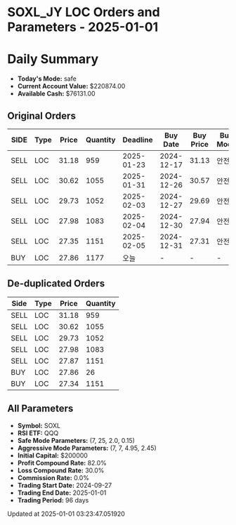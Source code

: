 # SOXL_JY LOC Orders and Parameters - 2025-01-01

# Daily Summary

- **Today's Mode:** safe
- **Current Account Value:** $220874.00
- **Available Cash:** $76131.00

## Original Orders

| SIDE | Type | Price | Quantity | Deadline | Buy Date | Buy Price | Buy Mode |
|------|------|-------|----------|----------|----------|-----------|----------|
| SELL | LOC | 31.18 | 959 | 2025-01-23 | 2024-12-17 | 31.13 | 안전 |
| SELL | LOC | 30.62 | 1055 | 2025-01-31 | 2024-12-26 | 30.57 | 안전 |
| SELL | LOC | 29.73 | 1052 | 2025-02-03 | 2024-12-27 | 29.69 | 안전 |
| SELL | LOC | 27.98 | 1083 | 2025-02-04 | 2024-12-30 | 27.94 | 안전 |
| SELL | LOC | 27.35 | 1151 | 2025-02-05 | 2024-12-31 | 27.31 | 안전 |
| BUY | LOC | 27.86 | 1177 | 오늘 | - | - | - |

## De-duplicated Orders

| Side | Type | Price | Quantity |
|------|------|-------|----------|
| SELL | LOC | 31.18 | 959 |
| SELL | LOC | 30.62 | 1055 |
| SELL | LOC | 29.73 | 1052 |
| SELL | LOC | 27.98 | 1083 |
| SELL | LOC | 27.87 | 1151 |
| BUY | LOC | 27.86 | 26 |
| BUY | LOC | 27.34 | 1151 |

## All Parameters

- **Symbol:** SOXL
- **RSI ETF:** QQQ
- **Safe Mode Parameters:** (7, 25, 2.0, 0.15)
- **Aggressive Mode Parameters:** (7, 7, 4.95, 2.45)
- **Initial Capital:** $200000
- **Profit Compound Rate:** 82.0%
- **Loss Compound Rate:** 30.0%
- **Commission Rate:** 0.0%
- **Trading Start Date:** 2024-09-27
- **Trading End Date:** 2025-01-01
- **Trading Period:** 96 days

Updated at 2025-01-01 03:23:47.051920
